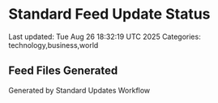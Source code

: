 # Standard Feed Update Status
Last updated: Tue Aug 26 18:32:19 UTC 2025
Categories: technology,business,world

## Feed Files Generated

Generated by Standard Updates Workflow
